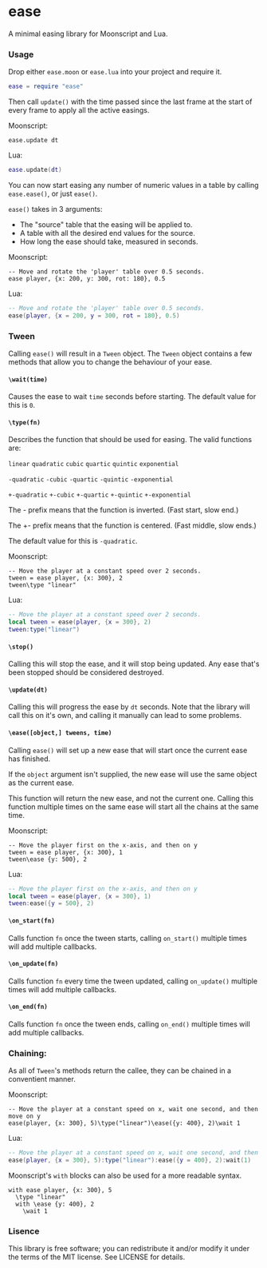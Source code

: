 # ease
A minimal easing library for Moonscript and Lua.

### Usage
Drop either `ease.moon` or `ease.lua` into your project and require it.
```lua
ease = require "ease"
```
Then call `update()` with the time passed since the last frame at the start of every frame to apply all the active easings.

Moonscript:
 ```moonscript
ease.update dt
```
Lua:
```lua
ease.update(dt)
```

You can now start easing any number of numeric values in a table by calling `ease.ease()`, or just `ease()`.

`ease()` takes in 3 arguments:
* The "source" table that the easing will be applied to.
* A table with all the desired end values for the source.
* How long the ease should take, measured in seconds.

Moonscript:
```moonscript
-- Move and rotate the 'player' table over 0.5 seconds.
ease player, {x: 200, y: 300, rot: 180}, 0.5
```
Lua:
```lua
-- Move and rotate the 'player' table over 0.5 seconds.
ease(player, {x = 200, y = 300, rot = 180}, 0.5)
```
### Tween
Calling `ease()` will result in a `Tween` object.
The `Tween` object contains a few methods that allow you to change the behaviour of your ease.

#### `\wait(time)`
Causes the ease to wait `time` seconds before starting. The default value for this is `0`.

#### `\type(fn)`
Describes the function that should be used for easing. The valid functions are:

`linear` `quadratic` `cubic` `quartic` `quintic` `exponential`

`-quadratic` `-cubic` `-quartic` `-quintic` `-exponential`

`+-quadratic` `+-cubic` `+-quartic` `+-quintic` `+-exponential`

The - prefix means that the function is inverted. (Fast start, slow end.)

The +- prefix means that the function is centered. (Fast middle, slow ends.)

The default value for this is `-quadratic`.

Moonscript:
```moonscript
-- Move the player at a constant speed over 2 seconds.
tween = ease player, {x: 300}, 2
tween\type "linear"
```
Lua:
```lua
-- Move the player at a constant speed over 2 seconds.
local tween = ease(player, {x = 300}, 2)
tween:type("linear")
```

#### `\stop()`
Calling this will stop the ease, and it will stop being updated. Any ease that's been stopped should be considered destroyed.

#### `\update(dt)`
Calling this will progress the ease by `dt` seconds. Note that the library will call this on it's own, and calling it manually can lead to some problems.

#### `\ease([object,] tweens, time)`
Calling `ease()` will set up a new ease that will start once the current ease has finished.

If the `object` argument isn't supplied, the new ease will use the same object as the current ease.

This function will return the new ease, and not the current one.
Calling this function multiple times on the same ease will start all the chains at the same time.

Moonscript:
```moonscript
-- Move the player first on the x-axis, and then on y
tween = ease player, {x: 300}, 1
tween\ease {y: 500}, 2
```
Lua:
```lua
-- Move the player first on the x-axis, and then on y
local tween = ease(player, {x = 300}, 1)
tween:ease({y = 500}, 2)
```

#### `\on_start(fn)`
Calls function `fn` once the tween starts, calling `on_start()` multiple times will add multiple callbacks.

#### `\on_update(fn)`
Calls function `fn` every time the tween updated, calling `on_update()` multiple times will add multiple callbacks.

#### `\on_end(fn)`
Calls function `fn` once the tween ends, calling `on_end()` multiple times will add multiple callbacks.

### Chaining:
As all of `Tween`'s methods return the callee, they can be chained in a conventient manner.

Moonscript:
```moonscript
-- Move the player at a constant speed on x, wait one second, and then move on y
ease(player, {x: 300}, 5)\type("linear")\ease({y: 400}, 2)\wait 1
```
Lua:
```lua
-- Move the player at a constant speed on x, wait one second, and then move on y
ease(player, {x = 300}, 5):type("linear"):ease({y = 400}, 2):wait(1)
```
Moonscript's `with` blocks can also be used for a more readable syntax.
```moonscript
with ease player, {x: 300}, 5
  \type "linear"
  with \ease {y: 400}, 2
    \wait 1
```

### Lisence
This library is free software; you can redistribute it and/or modify it under the terms of the MIT license. See LICENSE for details.
